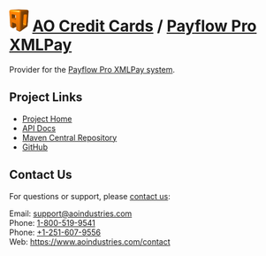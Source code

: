 # [<img src="ao-logo.png" alt="AO Logo" width="35" height="40">](https://www.aoindustries.com/) [AO Credit Cards](https://www.aoindustries.com/ao-credit-cards/) / [Payflow Pro XMLPay](https://www.aoindustries.com/ao-credit-cards/payflowPro/)
Provider for the [Payflow Pro XMLPay system](https://developer.paypal.com/docs/classic/api/nvpsoap-sdks/).

## Project Links
* [Project Home](https://www.aoindustries.com/ao-credit-cards/payflowPro/)
* [API Docs](https://www.aoindustries.com/ao-credit-cards/payflowPro/apidocs/)
* [Maven Central Repository](http://search.maven.org/#search|gav|1|g:%22com.aoindustries%22%20AND%20a:%22ao-credit-cards-payflowPro%22)
* [GitHub](https://github.com/aoindustries/ao-credit-cards-payflowPro)

## Contact Us
For questions or support, please [contact us](https://www.aoindustries.com/contact):

Email: [support@aoindustries.com](mailto:support@aoindustries.com)  
Phone: [1-800-519-9541](tel:1-800-519-9541)  
Phone: [+1-251-607-9556](tel:+1-251-607-9556)  
Web: https://www.aoindustries.com/contact
